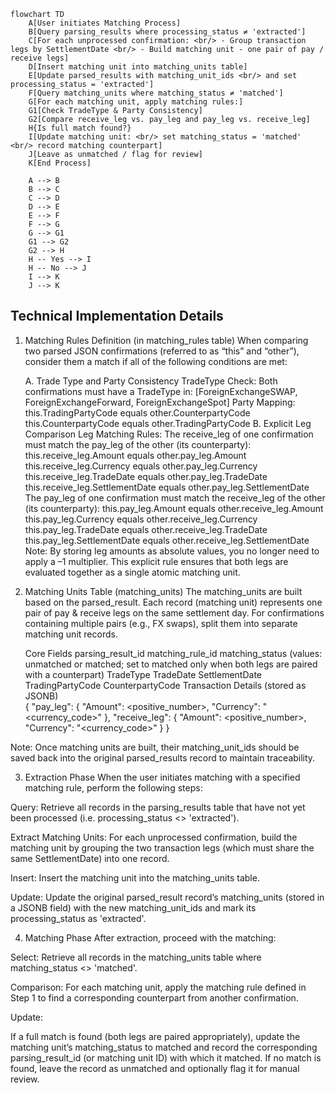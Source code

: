 ```mermaid
flowchart TD
    A[User initiates Matching Process]
    B[Query parsing_results where processing_status ≠ 'extracted']
    C[For each unprocessed confirmation: <br/> - Group transaction legs by SettlementDate <br/> - Build matching unit - one pair of pay / receive legs]
    D[Insert matching unit into matching_units table]
    E[Update parsed_results with matching_unit_ids <br/> and set processing_status = 'extracted']
    F[Query matching_units where matching_status ≠ 'matched']
    G[For each matching unit, apply matching rules:]
    G1[Check TradeType & Party Consistency]
    G2[Compare receive_leg vs. pay_leg and pay_leg vs. receive_leg]
    H{Is full match found?}
    I[Update matching unit: <br/> set matching_status = 'matched' <br/> record matching counterpart]
    J[Leave as unmatched / flag for review]
    K[End Process]
    
    A --> B
    B --> C
    C --> D
    D --> E
    E --> F
    F --> G
    G --> G1
    G1 --> G2
    G2 --> H
    H -- Yes --> I
    H -- No --> J
    I --> K
    J --> K

```

## Technical Implementation Details

1. Matching Rules Definition (in matching_rules table)
When comparing two parsed JSON confirmations (referred to as “this” and “other”), consider them a match if all of the following conditions are met:

    A. Trade Type and Party Consistency
    TradeType Check:
    Both confirmations must have a TradeType in: [ForeignExchangeSWAP, ForeignExchangeForward, ForeignExchangeSpot]
    Party Mapping:
        this.TradingPartyCode equals other.CounterpartyCode
        this.CounterpartyCode equals other.TradingPartyCode
    B. Explicit Leg Comparison
        Leg Matching Rules:
        The receive_leg of one confirmation must match the pay_leg of the other (its counterparty):
            this.receive_leg.Amount equals other.pay_leg.Amount
            this.receive_leg.Currency equals other.pay_leg.Currency
            this.receive_leg.TradeDate equals other.pay_leg.TradeDate
            this.receive_leg.SettlementDate equals other.pay_leg.SettlementDate
        The pay_leg of one confirmation must match the receive_leg of the other (its counterparty):
            this.pay_leg.Amount equals other.receive_leg.Amount
            this.pay_leg.Currency equals other.receive_leg.Currency
            this.pay_leg.TradeDate equals other.receive_leg.TradeDate
            this.pay_leg.SettlementDate equals other.receive_leg.SettlementDate
        Note: By storing leg amounts as absolute values, you no longer need to apply a –1 multiplier. This explicit rule ensures that both legs are evaluated together as a single atomic matching unit.

2. Matching Units Table (matching_units)
The matching_units are built based on the parsed_result. 
Each record (matching unit) represents one pair of pay & receive legs on the same settlement day. For confirmations containing multiple pairs (e.g., FX swaps), split them into separate matching unit records.

    Core Fields
        parsing_result_id
        matching_rule_id
        matching_status (values: unmatched or matched; set to matched only when both legs are paired with a counterpart)
        TradeType
        TradeDate
        SettlementDate
        TradingPartyCode
        CounterpartyCode
        Transaction Details (stored as JSONB)        
        {
            "pay_leg": {
                "Amount": <positive_number>,
                "Currency": "<currency_code>"
            },
            "receive_leg": {
                "Amount": <positive_number>,
                "Currency": "<currency_code>"
            }
        }


 Note: Once matching units are built, their matching_unit_ids should be saved back into the original parsed_results record to maintain traceability.
 
3. Extraction Phase
When the user initiates matching with a specified matching rule, perform the following steps:

Query:
Retrieve all records in the parsing_results table that have not yet been processed (i.e. processing_status <> 'extracted').

Extract Matching Units:
For each unprocessed confirmation, build the matching unit by grouping the two transaction legs (which must share the same SettlementDate) into one record.

Insert:
Insert the matching unit into the matching_units table.

Update:
Update the original parsed_result record’s matching_units (stored in a JSONB field) with the new matching_unit_ids and mark its processing_status as 'extracted'.

4. Matching Phase
After extraction, proceed with the matching:

Select:
Retrieve all records in the matching_units table where matching_status <> 'matched'.

Comparison:
For each matching unit, apply the matching rule defined in Step 1 to find a corresponding counterpart from another confirmation.

Update:

If a full match is found (both legs are paired appropriately), update the matching unit’s matching_status to matched and record the corresponding parsing_result_id (or matching unit ID) with which it matched.
If no match is found, leave the record as unmatched and optionally flag it for manual review.